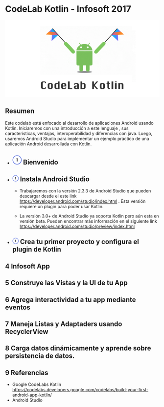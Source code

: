 # CodeLab Kotlin - Infosoft 2017

![alt text](./CodeLabKotlinInfosoft2017.png)

## Resumen

Este codelab está enfocado al desarrollo de aplicaciones Android usando Kotlin. Iniciaremos con una introducción a este lenguaje , sus características, ventajas, interoperabilidad y diferencias con java. Luego, usaremos Android Studio para implementar  un ejemplo práctico de una aplicación Android desarrollada con Kotlin.

* ## <img src="./01.png" height="30" width="30" > Bienvenido

* ## <img src="./01.png" height="20" width="20" >  Instala Android Studio

  *  Trabajaremos con la versión 2.3.3 de Android Studio que pueden descargar desde el este link https://developer.android.com/studio/index.html . Esta versión requiere un plugin para poder usar Kotlin.
  
  * La versión 3.0+ de Android Studio ya soporta Kotlin pero aún esta en versión beta. Pueden encontrar más información en el siguiente link https://developer.android.com/studio/preview/index.html

* ## <img src="./01.png" height="20" width="20" > Crea tu primer proyecto y configura el plugin de Kotlin

## 4 Infosoft App

## 5 Construye las Vistas y la UI de tu App

## 6 Agrega interactividad  a tu app mediante eventos

## 7 Maneja Listas y Adaptaders usando RecyclerView

## 8 Carga datos dinámicamente y aprende sobre persistencia de datos.

## 9 Referencias 

- Google CodeLabs Kotlin https://codelabs.developers.google.com/codelabs/build-your-first-android-app-kotlin/
- Android Studio 

